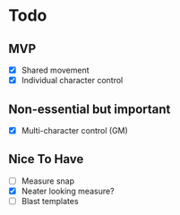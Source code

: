 # Todo

## MVP

- [x] Shared movement
- [x] Individual character control

## Non-essential but important

- [x] Multi-character control (GM)

## Nice To Have

- [ ] Measure snap
- [x] Neater looking measure?
- [ ] Blast templates
